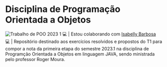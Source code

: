 # Disciplina de Programação Orientada a Objetos

![Trabalho de POO 2023 1](https://user-images.githubusercontent.com/125043792/234428274-b9a1f2f5-3f5f-4b5f-8f26-190d87706e28.png)
💻 | Estou colaborando com [Isabelly Barbosa](https://github.com/isabellybarbosac)<br>
💻 | Repositório destinado aos exercícios resolvidos e propostos do T1 para compor a nota da primeira etapa do semestre 2023.1 na disciplina de Programção Orientada a Objetos em linguagem JAVA, sendo ministrada pelo professor Roger Moura.
